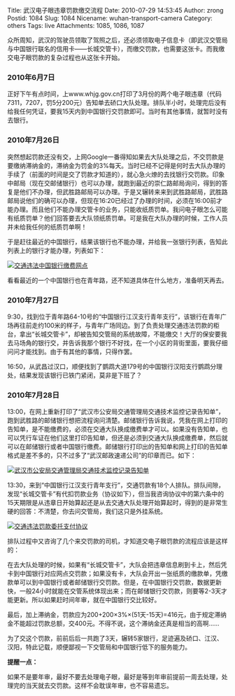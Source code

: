 Title: 武汉电子眼违章罚款缴交流程
Date: 2010-07-29 14:53:45
Author: zrong
Postid: 1084
Slug: 1084
Nicename: wuhan-transport-camera
Category: others
Tags: live
Attachments: 1085, 1086, 1087

众所周知，武汉的驾驶员领取了驾照之后，还必须领取电子信息卡（即武汉交管局与中国银行联名的信用卡——长城交管卡），而缴交罚款，也需要这张卡。而我缴交电子眼罚款的复杂过程也从这张卡开始。

### 2010年6月7日

正好下午有点时间，上www.whjg.gov.cn打印了3月份的两个电子眼违章（代码7311，7207，罚5分200元）告知单去硚口大队处理。排队半小时，处理完后没有给我任何凭证，要我15天内到中国银行交罚款即可。当时有其他事情，就暂时没有去银行。<!--more-->

### 2010年7月26日

突然想起罚款还没有交，上网Google一番得知如果去大队处理之后，不交罚款是要缴纳滞纳金的，滞纳金为罚金的3%每天。当时已经不记得是何时去大队办理的手续了（前面的时间是交了罚款才知道的），就心急火燎的去找银行交罚款。印象中邮局（现在交邮储银行）也可以办理，就跑到最近的崇仁路邮局询问，得到的答复是他们不办理，但武胜路邮局可以办理。于是又辗转来来到武胜路邮局，武胜路邮局说他们的确可以办理，但现在16:20已经过了办理的时间，必须在16:00前才能办理。而且他们不能办理交管卡的业务，只能收纸质罚单。我问电子眼怎么可能有纸质罚单？他们回答要去大队领纸质罚单。可是我在大队办理的时候，工作人员并未给我任何的纸质罚单啊！

于是赶往最近的中国银行，结果该银行也不能办理，并给我一张银行列表，告知此列表上的银行才能办理，列表如下：

[![](/wp-content/uploads/2010/07/zgyh-300x142.jpg "交通违法中国银行缴费网点")](/wp-content/uploads/2010/07/zgyh.jpg)

看看最近的一个中国银行也在青年路，还不知道具体在什么地方，准备明天再去。

### 2010年7月27日

9:30，找到位于青年路64-10号的“中国银行江汉支行青年支行”，该银行在青年广场再往前走约100米的样子，与青年广场同边。到了负责处理交通违法罚款的柜台，拿出“长城交管卡”，却被告知交管局的系统故障，不能缴交！大厅的保安要我去马场角的银行交，并告诉我那个银行不好找，在一个小区的背街里面，要我仔细问问才能找到。由于有其他的事情，只得作罢。

16:50，从武昌过汉口，顺便找到了鹦鹉大道179号的中国银行汉阳支行鹦鹉分理处，结果发现该银行已铁门紧闭，莫非是下班了？

### 2010年7月28日

13:00，在网上重新打印了“武汉市公安局交通管理局交通技术监控记录告知单”，跑到武胜路的邮储银行想把流程询问清楚。邮储银行告诉我说，凭我在网上打印的告知单，是不能缴费的，必须在交通大队换成缴费单才可以。如果没有告知单，也可以凭行车证在他们这里打印告知单，但还是必须到交通大队换成缴费单，然后就可以在邮储银行或者中国银行缴费。邮储银行打印出的告知单和网上打印的告知单格式是差不多的，只不过多了“武汉邮政速递公司”的印章而已。如下：

[![](/wp-content/uploads/2010/07/jtwfgz-300x242.jpg "武汉市公安局交通管理局交通技术监控记录告知单")](/wp-content/uploads/2010/07/jtwfgz.jpg)

13:30，来到“中国银行江汉支行青年支行”，交通罚款有18个人排队。排队间隙，发现“长城交管卡”有代扣罚款业务（协议如下），但当我咨询协议中的第六条中的15天期限是从违章日开始算起还是从去交通大队处理开始算起时，得到的是非常生硬的回答：不清楚，你去问交管局，我们这只是外挂系统。

[![](/wp-content/uploads/2010/07/jtwfxy-300x194.jpg "交通违法罚款委托支付协议")](/wp-content/uploads/2010/07/jtwfxy.jpg)

排队过程中又咨询了几个来交罚款的司机，才知道交电子眼罚款的流程应该是这样的：

在去大队处理的时候，如果有“长城交管卡”，大队会把违章信息刷到卡上，然后凭卡到中国银行对应网点交罚款；如果没有卡，大队会开出一张纸质的缴款单，凭缴款单可以到中国银行或者邮储银行交罚款。但是，在中国银行交罚款，数据更新快，一般24小时就能在交管系统体现出来；而在邮储银行交罚款，则要等2-3天才能更新。所以如果赶时间年审，就在中国银行交比较好。

最后，加上滞纳金，罚款应为200+200×3%×(51天-15天)=416元，由于规定滞纳金不能超过罚款总额，交400元。不得不说，这个滞纳金还真是相当的高啊……

为了交这个罚款，前前后后一共跑了3天，辗转5家银行，足迹遍及硚口、江汉、汉阳，特此记载，顺便鄙视一下交管局和中国银行低下的服务能力。

**提醒一点：**

如果不是要年审，最好不要去处理电子眼，最好是等到年审前提前一周去处理，处理完的当天就去交罚款。这样不会耽误年审，也不容易遗忘。

